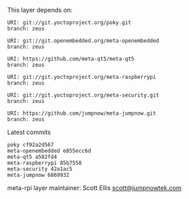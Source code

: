 This layer depends on:

    URI: git://git.yoctoproject.org/poky.git
    branch: zeus

    URI: git://git.openembedded.org/meta-openembedded
    branch: zeus

    URI: https://github.com/meta-qt5/meta-qt5
    branch: zeus

    URI: git://git.yoctoproject.org/meta-raspberrypi
    branch: zeus

    URI: git://git.yoctoproject.org/meta-security.git
    branch: zeus

    URI: https://github.com/jumpnow/meta-jumpnow.git
    branch: zeus

Latest commits

    poky cf92a2d567
    meta-openembedded e855ecc6d
    meta-qt5 a582fd4
    meta-raspberrypi 85b7558
    meta-security 42a1ac5
    meta-jumpnow 6869932

meta-rpi layer maintainer: Scott Ellis <scott@jumpnowtek.com>

